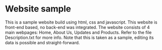 # Website sample
This is a sample website build using html, css and javascript. This website is front-end based, no back-end was integrated.
The website consists of 4 main webpages: Home, About Us, Updates and Products.
Refer to the file Description.txt for more info.
Note that this is taken as a sample, editing its data is possible and straight-forward. 
